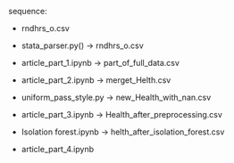 sequence:

* rndhrs_o.csv

* stata_parser.py() -> rndhrs_o.csv

* article_part_1.ipynb -> part_of_full_data.csv

* article_part_2.ipynb -> merget_Helth.csv

* uniform_pass_style.py -> new_Health_with_nan.csv

* article_part_3.ipynb -> Health_after_preprocessing.csv

* Isolation forest.ipynb -> helth_after_isolation_forest.csv

* article_part_4.ipynb
